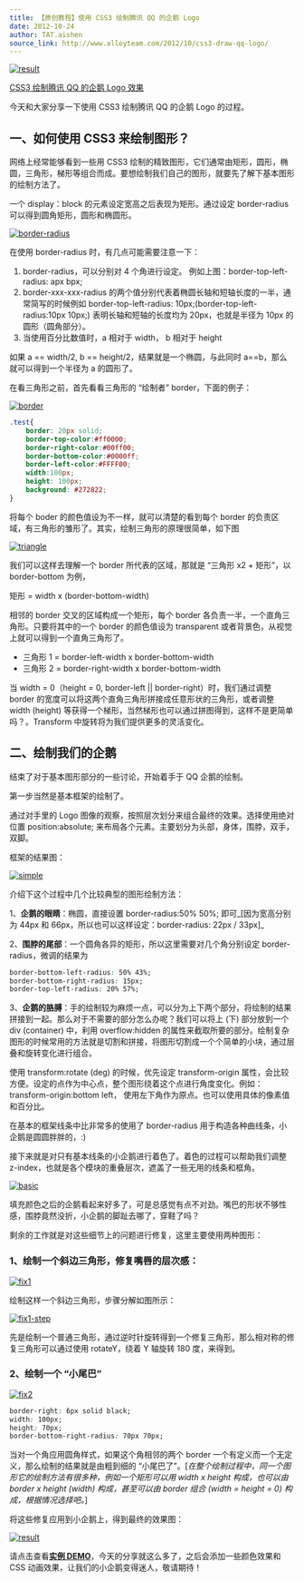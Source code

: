 ```yaml
---
title: 【原创教程】使用 CSS3 绘制腾讯 QQ 的企鹅 Logo
date: 2012-10-24
author: TAT.aishen
source_link: http://www.alloyteam.com/2012/10/css3-draw-qq-logo/
---
```


<!-- {% raw %} - for jekyll -->

[![](http://www.alloyteam.com/wp-content/uploads/2012/10/result.png "result")](http://download.alloyteam.com/demo/css3-tencent-qq-logo-basic/ "点击查看 Demo")

[CSS3 绘制腾讯 QQ 的企鹅 Logo 效果](http://www.alloyteam.com/wp-content/demos/css3-tencent-qq-logo-basic/ "点击查看 Demo")

今天和大家分享一下使用 CSS3 绘制腾讯 QQ 的企鹅 Logo 的过程。

## 一、如何使用 CSS3 来绘制图形？

网络上经常能够看到一些用 CSS3 绘制的精致图形，它们通常由矩形，圆形，椭圆，三角形，梯形等组合而成。要想绘制我们自己的图形，就要先了解下基本图形的绘制方法了。

一个 display：block 的元素设定宽高之后表现为矩形。通过设定 border-radius 可以得到圆角矩形，圆形和椭圆形。

[![](http://www.alloyteam.com/wp-content/uploads/2012/10/border-radius.png "border-radius")](http://www.alloyteam.com/wp-content/uploads/2012/10/border-radius.png)

在使用 border-radius 时，有几点可能需要注意一下：

1.  border-radius，可以分别对 4 个角进行设定。 例如上图：border-top-left-radius: apx bpx;
2.  border-xxx-xxx-radius 的两个值分别代表着椭圆长轴和短轴长度的一半，通常简写的时候例如 border-top-left-radius: 10px;(border-top-left-radius:10px 10px;) 表明长轴和短轴的长度均为 20px，也就是半径为 10px 的圆形（圆角部分）。
3.  当使用百分比数值时，a 相对于 width， b 相对于 height

如果 a == width/2, b == height/2，结果就是一个椭圆，与此同时 a==b，那么就可以得到一个半径为 a 的圆形了。

在看三角形之前，首先看看三角形的 “绘制者” border，下面的例子：

[![](http://www.alloyteam.com/wp-content/uploads/2012/10/border.png "border")](http://www.alloyteam.com/wp-content/uploads/2012/10/border.png)

```css
.test{
	border: 20px solid;
	border-top-color:#ff0000;
	border-right-color:#00ff00;
	border-bottom-color:#0000ff;
	border-left-color:#FFFF00;
	width:100px;
	height: 100px;
	background: #272822;
}
```

将每个 boder 的颜色值设为不一样，就可以清楚的看到每个 border 的负责区域，有三角形的雏形了。其实，绘制三角形的原理很简单，如下图

[![](http://www.alloyteam.com/wp-content/uploads/2012/10/triangle.png "triangle")](http://www.alloyteam.com/wp-content/uploads/2012/10/triangle.png)

我们可以这样去理解一个 border 所代表的区域，那就是 “三角形 x2 + 矩形”，以 border-bottom 为例，

矩形 = width x (border-bottom-width)

相邻的 border 交叉的区域构成一个矩形，每个 border 各负责一半，一个直角三角形。只要将其中的一个 border 的颜色值设为 transparent 或者背景色，从视觉上就可以得到一个直角三角形了。

-   三角形 1 = border-left-width x border-bottom-width
-   三角形 2 = border-right-width x border-bottom-width

当 width = 0（height = 0, border-left || border-right）时，我们通过调整 border 的宽度可以将这两个直角三角形拼接成任意形状的三角形，或者调整 width (height) 等获得一个梯形，当然梯形也可以通过拼图得到，这样不是更简单吗？。Transform 中旋转将为我们提供更多的灵活变化。

## 二、绘制我们的企鹅

结束了对于基本图形部分的一些讨论，开始着手于 QQ 企鹅的绘制。

第一步当然是基本框架的绘制了。

通过对手里的 Logo 图像的观察，按照层次划分来组合最终的效果。选择使用绝对位置 position:absolute; 来布局各个元素。主要划分为头部，身体，围脖，双手，双脚。

框架的结果图：

[![](http://www.alloyteam.com/wp-content/uploads/2012/10/simple.png "simple")](http://www.alloyteam.com/wp-content/uploads/2012/10/simple.png)

介绍下这个过程中几个比较典型的图形绘制方法：

1、**企鹅的眼睛**：椭圆，直接设置 border-radius:50% 50%; 即可_\[因为宽高分别为 44px 和 66px，所以也可以这样设定：border-radius: 22px / 33px]_

2、**围脖的尾部**：一个圆角各异的矩形，所以这里需要对几个角分别设定 border-radius，微调的结果为

```css
border-bottom-left-radius: 50% 43%;
border-bottom-right-radius: 15px;
border-top-left-radius: 20% 57%;
```

3、**企鹅的胳膊**：手的绘制较为麻烦一点，可以分为上下两个部分，将绘制的结果拼接到一起。那么对于不需要的部分怎么办呢？我们可以将上 (下) 部分放到一个 div (container) 中，利用 overflow:hidden 的属性来截取所要的部分。绘制复杂图形的时候常用的方法就是切割和拼接，将图形切割成一个个简单的小块，通过层叠和旋转变化进行组合。

使用 transform:rotate (deg) 的时候，优先设定 transform-origin 属性，会比较方便。设定的点作为中心点，整个图形绕着这个点进行角度变化。例如：transform-origin:bottom left， 使用左下角作为原点。也可以使用具体的像素值和百分比。

在基本的框架线条中比非常多的使用了 border-radius 用于构造各种曲线条，小企鹅是圆圆胖胖的，:)

接下来就是对只有基本线条的小企鹅进行着色了。着色的过程可以帮助我们调整 z-index，也就是各个模块的重叠层次，遮盖了一些无用的线条和框角。

[![](http://www.alloyteam.com/wp-content/uploads/2012/10/basic.png "basic")](http://www.alloyteam.com/wp-content/uploads/2012/10/basic.png)

填充颜色之后的企鹅看起来好多了，可是总感觉有点不对劲。嘴巴的形状不够性感，围脖竟然没折，小企鹅的脚趾去哪了，穿鞋了吗？

剩余的工作就是对这些细节上的问题进行修复，这里主要使用两种图形：

### 1、绘制一个斜边三角形，修复嘴唇的层次感：

[![](http://www.alloyteam.com/wp-content/uploads/2012/10/fix1.png "fix1")](http://www.alloyteam.com/wp-content/uploads/2012/10/fix1.png)

绘制这样一个斜边三角形，步骤分解如图所示：

[![](http://www.alloyteam.com/wp-content/uploads/2012/10/fix1-step.png "fix1-step")](http://www.alloyteam.com/wp-content/uploads/2012/10/fix1-step.png)

先是绘制一个普通三角形，通过逆时针旋转得到一个修复三角形，那么相对称的修复三角形可以通过使用 rotateY，绕着 Y 轴旋转 180 度，来得到。

### 2、绘制一个 “小尾巴”

[![](http://www.alloyteam.com/wp-content/uploads/2012/10/fix2.png "fix2")](http://www.alloyteam.com/wp-content/uploads/2012/10/fix2.png)

```css
border-right: 6px solid black;
width: 100px;
height: 70px;
border-bottom-right-radius: 70px 70px;
```

当对一个角应用圆角样式，如果这个角相邻的两个 border 一个有定义而一个无定义，那么绘制的结果就是由粗到细的 “小尾巴了”。\[_在整个绘制过程中，同一个图形它的绘制方法有很多种，例如一个矩形可以用 width x height 构成，也可以由 border x height (width) 构成，甚至可以由 border 组合 (width = height = 0) 构成，根据情况选择吧。_]

将这些修复应用到小企鹅上，得到最终的效果图：

[![](http://www.alloyteam.com/wp-content/uploads/2012/10/result.png "result")](http://www.alloyteam.com/wp-content/uploads/2012/10/result.png)

请点击查看[**实例 DEMO**](http://www.alloyteam.com/wp-content/demos/css3-tencent-qq-logo-basic/ "查看 demo")，今天的分享就这么多了，之后会添加一些颜色效果和 CSS 动画效果，让我们的小企鹅变得迷人，敬请期待！


<!-- {% endraw %} - for jekyll -->